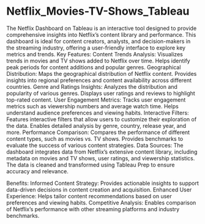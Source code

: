 # Netflix_Movies-TV-Shows_Tableau
The Netflix Dashboard on Tableau is an interactive tool designed to provide comprehensive insights into Netflix’s content library and performance. This dashboard is ideal for content creators, analysts, and decision-makers in the streaming industry, offering a user-friendly interface to explore key metrics and trends.
Key Features:
Content Trends Analysis:
Visualizes trends in movies and TV shows added to Netflix over time.
Helps identify peak periods for content additions and popular genres.
Geographical Distribution:
Maps the geographical distribution of Netflix content.
Provides insights into regional preferences and content availability across different countries.
Genre and Ratings Insights:
Analyzes the distribution and popularity of various genres.
Displays user ratings and reviews to highlight top-rated content.
User Engagement Metrics:
Tracks user engagement metrics such as viewership numbers and average watch time.
Helps understand audience preferences and viewing habits.
Interactive Filters:
Features interactive filters that allow users to customize their exploration of the data.
Enables detailed analysis by genre, country, release year, and more.
Performance Comparison:
Compares the performance of different content types, such as movies vs. TV shows.
Provides benchmarks to evaluate the success of various content strategies.
Data Sources:
The dashboard integrates data from Netflix’s extensive content library, including metadata on movies and TV shows, user ratings, and viewership statistics. The data is cleaned and transformed using Tableau Prep to ensure accuracy and relevance.

Benefits:
Informed Content Strategy: Provides actionable insights to support data-driven decisions in content creation and acquisition.
Enhanced User Experience: Helps tailor content recommendations based on user preferences and viewing habits.
Competitive Analysis: Enables comparison of Netflix’s performance with other streaming platforms and industry benchmarks.
